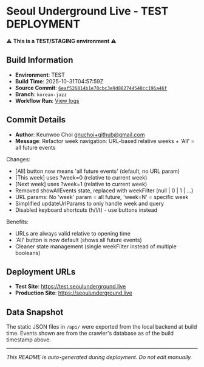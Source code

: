 # Seoul Underground Live - TEST DEPLOYMENT

⚠️ **This is a TEST/STAGING environment** ⚠️

## Build Information

- **Environment**: TEST
- **Build Time**: 2025-10-31T04:57:59Z
- **Source Commit**: [`6eaf526814b1e78cbc3e9d882744548cc196a46f`](https://github.com/keunwoochoi/seoulunderground.live/commit/6eaf526814b1e78cbc3e9d882744548cc196a46f)
- **Branch**: `korean-jazz`
- **Workflow Run**: [View logs](https://github.com/keunwoochoi/seoulunderground.live/actions/runs/18963156152)

## Commit Details

- **Author**: Keunwoo Choi <gnuchoi+github@gmail.com>
- **Message**: Refactor week navigation: URL-based relative weeks + 'All' = all future events

Changes:
- [All] button now means 'all future events' (default, no URL param)
- [This week] uses ?week=0 (relative to current week)
- [Next week] uses ?week=1 (relative to current week)
- Removed showAllEvents state, replaced with weekFilter (null | 0 | 1 | ...)
- URL params: No 'week' param = all future, 'week=N' = specific week
- Simplified updateUrlParams to only handle week and query
- Disabled keyboard shortcuts (h/l/t) - use buttons instead

Benefits:
- URLs are always valid relative to opening time
- 'All' button is now default (shows all future events)
- Cleaner state management (single weekFilter instead of multiple booleans)

## Deployment URLs

- **Test Site**: https://test.seoulunderground.live
- **Production Site**: https://seoulunderground.live

## Data Snapshot

The static JSON files in `/api/` were exported from the local backend at build time.
Events shown are from the crawler's database as of the build timestamp above.

---

*This README is auto-generated during deployment. Do not edit manually.*
